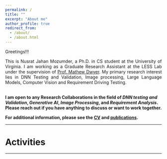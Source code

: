 ```yaml
---
permalink: /
title: ""
excerpt: "About me"
author_profile: true
redirect_from: 
  - /about/
  - /about.html
---
```


Greetings!!!

<div style="text-align: justify"> 

This is Nusrat Jahan Mozumder, a Ph.D. in CS student at the University of Virginia. I am working as a Graduate Research Assistant at the LESS Lab under the supervision of <a href="[https://www.cs.virginia.edu/~mz8rr/index.html](https://engineering.virginia.edu/faculty/matthew-b-dwyer)">Prof. Mathew Dwyer</a>. My primary research interest lies in DNN Testing and Validation, Image processing, Large Language Models, Computer Vision and Requirement Driving Testing.<br /><br /></div>
 
<b> I am open to any Research Collaborations in the field of *DNN testing and Validation*, *Generative AI*, *Image Processing*, and *Requirement Analysis*. Please reach out if you have anything to discuss or want to work together.  </b> <a href="mailto:nm8tm@virginia.edu"><i class="fas fa-envelope"></i></a> <br />  

**For additional information, please see the [CV](https://nusratdeeptee.github.io/cv/) and [publications](https://nusratdeeptee.github.io/publications/).**

-----------


# Activities 


<script type="text/javascript" src="//rf.revolvermaps.com/0/0/8.js?i=52vxgbx02tg&amp;m=0&amp;c=ff0000&amp;cr1=ffffff&amp;f=arial&amp;l=33" async="async"></script>

-----------



